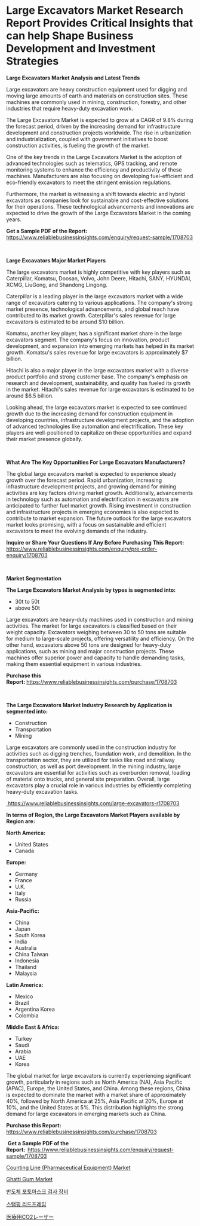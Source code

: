 <p><h1>Large Excavators Market Research Report Provides Critical Insights that can help Shape Business Development and Investment Strategies</h1></p><p><strong>Large Excavators Market Analysis and Latest Trends</strong></p>
<p><p>Large excavators are heavy construction equipment used for digging and moving large amounts of earth and materials on construction sites. These machines are commonly used in mining, construction, forestry, and other industries that require heavy-duty excavation work.</p><p>The Large Excavators Market is expected to grow at a CAGR of 9.8% during the forecast period, driven by the increasing demand for infrastructure development and construction projects worldwide. The rise in urbanization and industrialization, coupled with government initiatives to boost construction activities, is fueling the growth of the market.</p><p>One of the key trends in the Large Excavators Market is the adoption of advanced technologies such as telematics, GPS tracking, and remote monitoring systems to enhance the efficiency and productivity of these machines. Manufacturers are also focusing on developing fuel-efficient and eco-friendly excavators to meet the stringent emission regulations.</p><p>Furthermore, the market is witnessing a shift towards electric and hybrid excavators as companies look for sustainable and cost-effective solutions for their operations. These technological advancements and innovations are expected to drive the growth of the Large Excavators Market in the coming years.</p></p>
<p><strong>Get a Sample PDF of the Report:&nbsp;</strong> <a href="https://www.reliablebusinessinsights.com/enquiry/request-sample/1708703">https://www.reliablebusinessinsights.com/enquiry/request-sample/1708703</a></p>
<p>&nbsp;</p>
<p><strong>Large Excavators Major Market Players</strong></p>
<p><p>The large excavators market is highly competitive with key players such as Caterpillar, Komatsu, Doosan, Volvo, John Deere, Hitachi, SANY, HYUNDAI, XCMG, LiuGong, and Shandong Lingong.</p><p>Caterpillar is a leading player in the large excavators market with a wide range of excavators catering to various applications. The company's strong market presence, technological advancements, and global reach have contributed to its market growth. Caterpillar's sales revenue for large excavators is estimated to be around $10 billion.</p><p>Komatsu, another key player, has a significant market share in the large excavators segment. The company's focus on innovation, product development, and expansion into emerging markets has helped in its market growth. Komatsu's sales revenue for large excavators is approximately $7 billion.</p><p>Hitachi is also a major player in the large excavators market with a diverse product portfolio and strong customer base. The company's emphasis on research and development, sustainability, and quality has fueled its growth in the market. Hitachi's sales revenue for large excavators is estimated to be around $6.5 billion.</p><p>Looking ahead, the large excavators market is expected to see continued growth due to the increasing demand for construction equipment in developing countries, infrastructure development projects, and the adoption of advanced technologies like automation and electrification. These key players are well-positioned to capitalize on these opportunities and expand their market presence globally.</p></p>
<p>&nbsp;</p>
<p><strong>What Are The Key Opportunities For Large Excavators Manufacturers?</strong></p>
<p><p>The global large excavators market is expected to experience steady growth over the forecast period. Rapid urbanization, increasing infrastructure development projects, and growing demand for mining activities are key factors driving market growth. Additionally, advancements in technology such as automation and electrification in excavators are anticipated to further fuel market growth. Rising investment in construction and infrastructure projects in emerging economies is also expected to contribute to market expansion. The future outlook for the large excavators market looks promising, with a focus on sustainable and efficient excavators to meet the evolving demands of the industry.</p></p>
<p><strong>Inquire or Share Your Questions If Any Before Purchasing This Report:</strong> <a href="https://www.reliablebusinessinsights.com/enquiry/pre-order-enquiry/1708703">https://www.reliablebusinessinsights.com/enquiry/pre-order-enquiry/1708703</a></p>
<p>&nbsp;</p>
<p><strong>Market Segmentation</strong></p>
<p><strong>The Large Excavators Market Analysis by types is segmented into:</strong></p>
<p><ul><li>30t to 50t</li><li>above 50t</li></ul></p>
<p><p>Large excavators are heavy-duty machines used in construction and mining activities. The market for large excavators is classified based on their weight capacity. Excavators weighing between 30 to 50 tons are suitable for medium to large-scale projects, offering versatility and efficiency. On the other hand, excavators above 50 tons are designed for heavy-duty applications, such as mining and major construction projects. These machines offer superior power and capacity to handle demanding tasks, making them essential equipment in various industries.</p></p>
<p><strong>Purchase this Report:&nbsp;</strong><a href="https://www.reliablebusinessinsights.com/purchase/1708703">https://www.reliablebusinessinsights.com/purchase/1708703</a></p>
<p>&nbsp;</p>
<p><strong>The Large Excavators Market Industry Research by Application is segmented into:</strong></p>
<p><ul><li>Construction</li><li>Transportation</li><li>Mining</li></ul></p>
<p><p>Large excavators are commonly used in the construction industry for activities such as digging trenches, foundation work, and demolition. In the transportation sector, they are utilized for tasks like road and railway construction, as well as port development. In the mining industry, large excavators are essential for activities such as overburden removal, loading of material onto trucks, and general site preparation. Overall, large excavators play a crucial role in various industries by efficiently completing heavy-duty excavation tasks.</p></p>
<p><a href="https://www.reliablebusinessinsights.com/large-excavators-r1708703">&nbsp;https://www.reliablebusinessinsights.com/large-excavators-r1708703</a></p>
<p><strong>In terms of Region, the Large Excavators Market Players available by Region are:</strong></p>
<p>
    <p> <strong> North America: </strong>
        <ul>
            <li>United States</li>
            <li>Canada</li>
        </ul>
        </p> 
    <p> <strong> Europe: </strong>
        <ul>
            <li>Germany</li>
            <li>France</li>
            <li>U.K.</li>
            <li>Italy</li>
            <li>Russia</li>
        </ul>
        </p> 
    <p> <strong> Asia-Pacific: </strong>
        <ul>
            <li>China</li>
            <li>Japan</li>
            <li>South Korea</li>
            <li>India</li>
            <li>Australia</li>
            <li>China Taiwan</li>
            <li>Indonesia</li>
            <li>Thailand</li>
            <li>Malaysia</li>
        </ul>
        </p> 
    <p> <strong> Latin America: </strong>
        <ul>
            <li>Mexico</li>
            <li>Brazil</li>
            <li>Argentina Korea</li>
            <li>Colombia</li>
        </ul>
        </p> 
    <p> <strong> Middle East & Africa: </strong>
        <ul>
            <li>Turkey</li>
            <li>Saudi</li>
            <li>Arabia</li>
            <li>UAE</li>
            <li>Korea</li>
        </ul>
    </p>
    </p>
<p><p>The global market for large excavators is currently experiencing significant growth, particularly in regions such as North America (NA), Asia Pacific (APAC), Europe, the United States, and China. Among these regions, China is expected to dominate the market with a market share of approximately 40%, followed by North America at 25%, Asia Pacific at 20%, Europe at 10%, and the United States at 5%. This distribution highlights the strong demand for large excavators in emerging markets such as China.</p></p>
<p><strong>Purchase this Report: </strong><a href="https://www.reliablebusinessinsights.com/purchase/1708703">https://www.reliablebusinessinsights.com/purchase/1708703</a></p>
<p>&nbsp;<strong>Get a Sample PDF of the Report:&nbsp;&nbsp;</strong><a href="https://www.reliablebusinessinsights.com/enquiry/request-sample/1708703">https://www.reliablebusinessinsights.com/enquiry/request-sample/1708703</a></p>
<p><strong></strong></p>
<p><p><a href="https://github.com/timeliteaut/Market-Research-Report-List-3/blob/main/counting-line-pharmaceutical-equipment-market.md">Counting Line (Pharmaceutical Equipment) Market</a></p><p><a href="https://issuu.com/reportprime-2/docs/ghatti-gum-market-size-2030.pptx">Ghatti Gum Market</a></p><p><a href="https://github.com/risastia4/Market-Research-Report-List-1/blob/main/6288585123173.md">반도체 포토마스크 검사 장비</a></p><p><a href="https://medium.com/@ukaszduda1/%EC%8A%A4%ED%83%AC%ED%95%91-%EB%A6%AC%EB%93%9C%ED%94%84%EB%A0%88%EC%9E%84-%EC%8B%9C%EC%9E%A5-%EC%8B%9C%EC%9E%A5-%EC%A0%90%EC%9C%A0%EC%9C%A8-%EC%8B%9C%EC%9E%A5-%EB%8F%99%ED%96%A5-%EB%B0%8F-%EB%AF%B8%EB%9E%98-%EC%84%B1%EC%9E%A5-%ED%83%90%EC%83%89-bf88d15725fc">스탬핑 리드프레임</a></p><p><a href="https://github.com/BrionnaBoyle/Market-Research-Report-List-1/blob/main/5965246125571.md">医療用CO2レーザー</a></p></p>